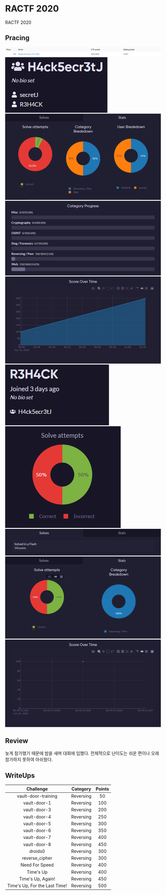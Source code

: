 # RACTF 2020
RACTF 2020

## Pracing
<img src="https://github.com/R3H4CK/CTFs/blob/master/RACTF/RACTF_2020/image/%EC%9D%B4%EB%AF%B8%EC%A7%80%20010.png" alt="RACTF_2020">
<img src="https://github.com/R3H4CK/CTFs/blob/master/RACTF/RACTF_2020/image/%EC%9D%B4%EB%AF%B8%EC%A7%80%20001.png" alt="RACTF_2020">
<img src="https://github.com/R3H4CK/CTFs/blob/master/RACTF/RACTF_2020/image/%EC%9D%B4%EB%AF%B8%EC%A7%80%20002.png" alt="RACTF_2020">
<img src="https://github.com/R3H4CK/CTFs/blob/master/RACTF/RACTF_2020/image/%EC%9D%B4%EB%AF%B8%EC%A7%80%20003.png" alt="RACTF_2020">
<img src="https://github.com/R3H4CK/CTFs/blob/master/RACTF/RACTF_2020/image/%EC%9D%B4%EB%AF%B8%EC%A7%80%20004.png" alt="RACTF_2020">
<img src="https://github.com/R3H4CK/CTFs/blob/master/RACTF/RACTF_2020/image/%EC%9D%B4%EB%AF%B8%EC%A7%80%20005.png" alt="RACTF_2020">
<img src="https://github.com/R3H4CK/CTFs/blob/master/RACTF/RACTF_2020/image/%EC%9D%B4%EB%AF%B8%EC%A7%80%20006.png" alt="RACTF_2020">
<img src="https://github.com/R3H4CK/CTFs/blob/master/RACTF/RACTF_2020/image/%EC%9D%B4%EB%AF%B8%EC%A7%80%20007.png" alt="RACTF_2020">
<img src="https://github.com/R3H4CK/CTFs/blob/master/RACTF/RACTF_2020/image/%EC%9D%B4%EB%AF%B8%EC%A7%80%20008.png" alt="RACTF_2020">
<img src="https://github.com/R3H4CK/CTFs/blob/master/RACTF/RACTF_2020/image/%EC%9D%B4%EB%AF%B8%EC%A7%80%20009.png" alt="RACTF_2020">

## Review
늦게 참가했기 때문에 밤을 새며 대회에 임했다. 전체적으로 난이도는 쉬운 편이나 오래 참가하지 못하여 아쉬웠다.

## WriteUps
| Challenge | Category | Points |
|:-:|:-:|:-:|
| vault-door-training | Reversing | 50 |
| vault-door-1 | Reversing | 100 |
| vault-door-3 | Reversing | 200 |
| vault-door-4 | Reversing | 250 |
| vault-door-5 | Reversing | 300 |
| vault-door-6 | Reversing | 350 |
| vault-door-7 | Reversing | 400 |
| vault-door-8 | Reversing | 450 |
| droids0 | Reversing | 300 |
| reverse_cipher | Reversing | 300 |
| Need For Speed | Reversing | 400 |
| Time's Up | Reversing | 400 |
| Time's Up, Again! | Reversing | 450 |
| Time's Up, For the Last Time! | Reversing | 500 |
